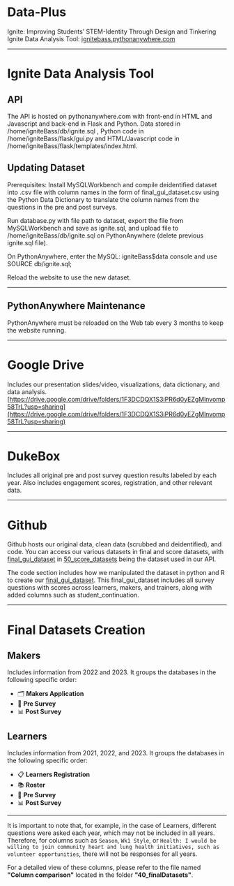 # Data-Plus
Ignite: Improving Students’ STEM-Identity Through Design and Tinkering
Ignite Data Analysis Tool: [ignitebass.pythonanywhere.com](ignitebass.pythonanywhere.com)

---
# Ignite Data Analysis Tool
## API
The API is hosted on pythonanywhere.com with front-end in HTML and Javascript and back-end in Flask and Python.
Data stored in /home/igniteBass/db/ignite.sql , Python code in /home/igniteBass/flask/gui.py and HTML/Javascript code in /home/igniteBass/flask/templates/index.html.


## Updating Dataset
Prerequisites: Install MySQLWorkbench and compile deidentified dataset into .csv file with column names in the form of final_gui_dataset.csv using the Python Data Dictionary to translate the column names from the questions in the pre and post surveys.

Run database.py with file path to dataset, export the file from MySQLWorkbench and save as ignite.sql, and upload file to /home/igniteBass/db/ignite.sql on PythonAnywhere (delete previous ignite.sql file).

On PythonAnywhere, enter the MySQL: igniteBass$data console and use SOURCE db/ignite.sql;

Reload the website to use the new dataset.

---

## PythonAnywhere Maintenance
PythonAnywhere must be reloaded on the Web tab every 3 months to keep the website running.

---

# Google Drive
Includes our presentation slides/video, visualizations, data dictionary, and data analysis.
[https://drive.google.com/drive/folders/1F3DCDQX1S3iPR6d0yEZgMlnvomp58TrL?usp=sharing](https://drive.google.com/drive/folders/1F3DCDQX1S3iPR6d0yEZgMlnvomp58TrL?usp=sharing)

---

# DukeBox
Includes all original pre and post survey question results labeled by each year. Also includes engagement scores, registration, and other relevant data.

---

# Github
Github hosts our original data, clean data (scrubbed and deidentified), and code. You can access our various datasets in final and score datasets, with [final_gui_dataset](50_score_datasets/final_gui_dataset.csv) in [50_score_datasets](50_score_datasets) being the dataset used in our API.

The code section includes how we manipulated the dataset in python and R to create our [final_gui_dataset](50_score_datasets/final_gui_dataset.csv). This final_gui_dataset includes all survey questions with scores across learners, makers, and trainers, along with added columns such as student_continuation.

---

# Final Datasets Creation

## Makers
Includes information from 2022 and 2023. It groups the databases in the following specific order:
- 🗂️ **Makers Application**
- 📝 **Pre Survey**
- 📊 **Post Survey**

## Learners
Includes information from 2021, 2022, and 2023. It groups the databases in the following specific order:
- 📋 **Learners Registration**
- 📚 **Roster**
- 📝 **Pre Survey**
- 📊 **Post Survey**

---

It is important to note that, for example, in the case of Learners, different questions were asked each year, which may not be included in all years. Therefore, for columns such as `Season`, `Wk1 Style`, or `Health: I would be willing to join community heart and lung health initiatives, such as volunteer opportunities`, there will not be responses for all years. 

For a detailed view of these columns, please refer to the file named **"Column comparison"** located in the folder **"40_finalDatasets"**.
